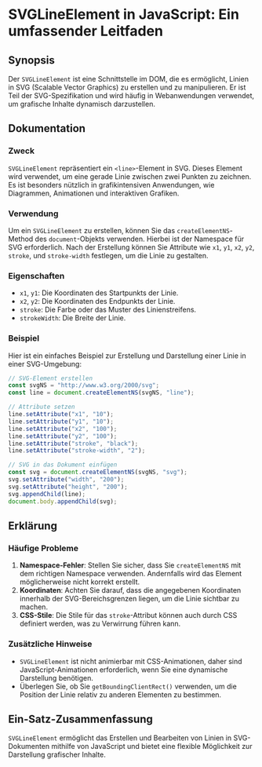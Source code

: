 <!--
Meta Description: # SVGLineElement in JavaScript: Ein umfassender Leitfaden ## Synopsis Der `SVGLineElement` ist eine Schnittstelle im DOM, die es ermöglicht, Linien in...
Meta Keywords: svg, die, line, der, linie
-->

# SVGLineElement in JavaScript: Ein umfassender Leitfaden

## Synopsis
Der `SVGLineElement` ist eine Schnittstelle im DOM, die es ermöglicht, Linien in SVG (Scalable Vector Graphics) zu erstellen und zu manipulieren. Er ist Teil der SVG-Spezifikation und wird häufig in Webanwendungen verwendet, um grafische Inhalte dynamisch darzustellen.

## Dokumentation
### Zweck
`SVGLineElement` repräsentiert ein `<line>`-Element in SVG. Dieses Element wird verwendet, um eine gerade Linie zwischen zwei Punkten zu zeichnen. Es ist besonders nützlich in grafikintensiven Anwendungen, wie Diagrammen, Animationen und interaktiven Grafiken.

### Verwendung
Um ein `SVGLineElement` zu erstellen, können Sie das `createElementNS`-Method des `document`-Objekts verwenden. Hierbei ist der Namespace für SVG erforderlich. Nach der Erstellung können Sie Attribute wie `x1`, `y1`, `x2`, `y2`, `stroke`, und `stroke-width` festlegen, um die Linie zu gestalten.

### Eigenschaften
- `x1`, `y1`: Die Koordinaten des Startpunkts der Linie.
- `x2`, `y2`: Die Koordinaten des Endpunkts der Linie.
- `stroke`: Die Farbe oder das Muster des Linienstreifens.
- `strokeWidth`: Die Breite der Linie.

### Beispiel
Hier ist ein einfaches Beispiel zur Erstellung und Darstellung einer Linie in einer SVG-Umgebung:

```javascript
// SVG-Element erstellen
const svgNS = "http://www.w3.org/2000/svg";
const line = document.createElementNS(svgNS, "line");

// Attribute setzen
line.setAttribute("x1", "10");
line.setAttribute("y1", "10");
line.setAttribute("x2", "100");
line.setAttribute("y2", "100");
line.setAttribute("stroke", "black");
line.setAttribute("stroke-width", "2");

// SVG in das Dokument einfügen
const svg = document.createElementNS(svgNS, "svg");
svg.setAttribute("width", "200");
svg.setAttribute("height", "200");
svg.appendChild(line);
document.body.appendChild(svg);
```

## Erklärung
### Häufige Probleme
1. **Namespace-Fehler**: Stellen Sie sicher, dass Sie `createElementNS` mit dem richtigen Namespace verwenden. Andernfalls wird das Element möglicherweise nicht korrekt erstellt.
2. **Koordinaten**: Achten Sie darauf, dass die angegebenen Koordinaten innerhalb der SVG-Bereichsgrenzen liegen, um die Linie sichtbar zu machen.
3. **CSS-Stile**: Die Stile für das `stroke`-Attribut können auch durch CSS definiert werden, was zu Verwirrung führen kann.

### Zusätzliche Hinweise
- `SVGLineElement` ist nicht animierbar mit CSS-Animationen, daher sind JavaScript-Animationen erforderlich, wenn Sie eine dynamische Darstellung benötigen.
- Überlegen Sie, ob Sie `getBoundingClientRect()` verwenden, um die Position der Linie relativ zu anderen Elementen zu bestimmen.

## Ein-Satz-Zusammenfassung
`SVGLineElement` ermöglicht das Erstellen und Bearbeiten von Linien in SVG-Dokumenten mithilfe von JavaScript und bietet eine flexible Möglichkeit zur Darstellung grafischer Inhalte.